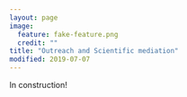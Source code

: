 ```yaml
---
layout: page
image:
  feature: fake-feature.png
  credit: ""
title: "Outreach and Scientific mediation"
modified: 2019-07-07
---
```


In construction!